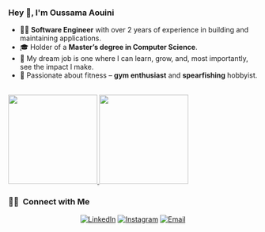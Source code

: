 ### Hey 👋, I'm Oussama Aouini

- 👨‍💻 **Software Engineer** with over 2 years of experience in building and maintaining applications.
- 🎓 Holder of a **Master’s degree in Computer Science**.
- 🌟 My dream job is one where I can learn, grow, and, most importantly, see the impact I make.
- 💪 Passionate about fitness – **gym enthusiast** and **spearfishing** hobbyist.

<br/>

<a href="https://github.com/oussama-aouini">
  <img height="180em" src="https://github-readme-stats.vercel.app/api?username=oussama-aouini&theme=dracula&show_icons=true" />
  <img height="180em" src="https://github-readme-stats.vercel.app/api/top-langs/?username=oussama-aouini&theme=dracula&layout=compact" />
</a>

<br/>

<h3> 🤝🏻 &nbsp;Connect with Me </h3>

<p align="center">
<a href="https://www.linkedin.com/in/oussama-aouini/"><img alt="LinkedIn" src="https://img.shields.io/badge/LinkedIn-Oussama%20Aouini-blue?style=flat-square&logo=linkedin"></a>
<a href="https://twitter.com/oussama_aouini_"><img alt="Instagram" src="https://img.shields.io/badge/Twitter-oussama_aouini_-blue?style=flat-square&logo=twitter"></a>
<a href="mailto:oussama.aouini.dev@gmail.com"><img alt="Email" src="https://img.shields.io/badge/Email-oussama.aouini.dev@gmail.com-blue?style=flat-square&logo=gmail"></a>
</p>
